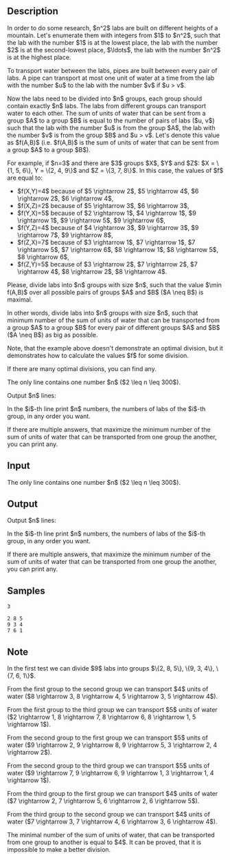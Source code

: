 ## Description

<div><p>In order to do some research, $n^2$ labs are built on different heights of a mountain. Let's enumerate them with integers from $1$ to $n^2$, such that the lab with the number $1$ is at the lowest place, the lab with the number $2$ is at the second-lowest place, $\ldots$, the lab with the number $n^2$ is at the highest place.</p><p>To transport water between the labs, pipes are built between every pair of labs. A pipe can transport at most one unit of water at a time from the lab with the number $u$ to the lab with the number $v$ if $u &gt; v$.</p><p>Now the labs need to be divided into $n$ groups, each group should contain exactly $n$ labs. The labs from different groups can transport water to each other. The sum of units of water that can be sent from a group $A$ to a group $B$ is equal to the number of pairs of labs ($u, v$) such that the lab with the number $u$ is from the group $A$, the lab with the number $v$ is from the group $B$ and $u &gt; v$. Let's denote this value as $f(A,B)$ (i.e. $f(A,B)$ is the sum of units of water that can be sent from a group $A$ to a group $B$).</p><p>For example, if $n=3$ and there are $3$ groups $X$, $Y$ and $Z$: $X = \{1, 5, 6\}, Y = \{2, 4, 9\}$ and $Z = \{3, 7, 8\}$. In this case, the values of $f$ are equal to:</p><ul> <li> $f(X,Y)=4$ because of $5 \rightarrow 2$, $5 \rightarrow 4$, $6 \rightarrow 2$, $6 \rightarrow 4$, </li><li> $f(X,Z)=2$ because of $5 \rightarrow 3$, $6 \rightarrow 3$, </li><li> $f(Y,X)=5$ because of $2 \rightarrow 1$, $4 \rightarrow 1$, $9 \rightarrow 1$, $9 \rightarrow 5$, $9 \rightarrow 6$, </li><li> $f(Y,Z)=4$ because of $4 \rightarrow 3$, $9 \rightarrow 3$, $9 \rightarrow 7$, $9 \rightarrow 8$, </li><li> $f(Z,X)=7$ because of $3 \rightarrow 1$, $7 \rightarrow 1$, $7 \rightarrow 5$, $7 \rightarrow 6$, $8 \rightarrow 1$, $8 \rightarrow 5$, $8 \rightarrow 6$, </li><li> $f(Z,Y)=5$ because of $3 \rightarrow 2$, $7 \rightarrow 2$, $7 \rightarrow 4$, $8 \rightarrow 2$, $8 \rightarrow 4$. </li></ul><p>Please, divide labs into $n$ groups with size $n$, such that the value $\min f(A,B)$ over all possible pairs of groups $A$ and $B$ ($A \neq B$) is <span class="tex-font-style-bf">maximal</span>.</p><p>In other words, divide labs into $n$ groups with size $n$, such that minimum number of the sum of units of water that can be transported from a group $A$ to a group $B$ for every pair of different groups $A$ and $B$ ($A \neq B$) as big as possible.</p><p>Note, that the example above doesn't demonstrate an optimal division, but it demonstrates how to calculate the values $f$ for some division.</p><p>If there are many optimal divisions, you can find any.</p></div><div class="input-specification"><p>The only line contains one number $n$ ($2 \leq n \leq 300$).</p></div><div class="output-specification"><p>Output $n$ lines:</p><p>In the $i$-th line print $n$ numbers, the numbers of labs of the $i$-th group, in any order you want.</p><p>If there are multiple answers, that maximize the minimum number of the sum of units of water that can be transported from one group the another, you can print any.</p></div>

## Input

<p>The only line contains one number $n$ ($2 \leq n \leq 300$).</p>

## Output

<p>Output $n$ lines:</p><p>In the $i$-th line print $n$ numbers, the numbers of labs of the $i$-th group, in any order you want.</p><p>If there are multiple answers, that maximize the minimum number of the sum of units of water that can be transported from one group the another, you can print any.</p>

## Samples

```input1
3
```

```output1
2 8 5
9 3 4
7 6 1
```




## Note

<p>In the first test we can divide $9$ labs into groups $\{2, 8, 5\}, \{9, 3, 4\}, \{7, 6, 1\}$.</p><p>From the first group to the second group we can transport $4$ units of water ($8 \rightarrow 3, 8 \rightarrow 4, 5 \rightarrow 3, 5 \rightarrow 4$).</p><p>From the first group to the third group we can transport $5$ units of water ($2 \rightarrow 1, 8 \rightarrow 7, 8 \rightarrow 6, 8 \rightarrow 1, 5 \rightarrow 1$).</p><p>From the second group to the first group we can transport $5$ units of water ($9 \rightarrow 2, 9 \rightarrow 8, 9 \rightarrow 5, 3 \rightarrow 2, 4 \rightarrow 2$).</p><p>From the second group to the third group we can transport $5$ units of water ($9 \rightarrow 7, 9 \rightarrow 6, 9 \rightarrow 1, 3 \rightarrow 1, 4 \rightarrow 1$).</p><p>From the third group to the first group we can transport $4$ units of water ($7 \rightarrow 2, 7 \rightarrow 5, 6 \rightarrow 2, 6 \rightarrow 5$).</p><p>From the third group to the second group we can transport $4$ units of water ($7 \rightarrow 3, 7 \rightarrow 4, 6 \rightarrow 3, 6 \rightarrow 4$).</p><p>The minimal number of the sum of units of water, that can be transported from one group to another is equal to $4$. It can be proved, that it is impossible to make a better division.</p>
